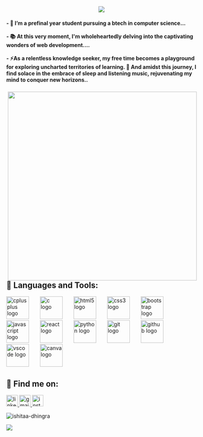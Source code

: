 <h2 align="center">
  <a href="https://git.io/typing-svg">
    <img src="https://readme-typing-svg.herokuapp.com/?lines=Hello,+There!+👋;I'm+Ishitaa+Dhingra....;Nice+to+meet+you!&center=true&size=30">
  </a>
</h2>
<h4 align="left">- 🔭 I’m a prefinal year student pursuing a btech in computer science...<br><br>- 📚 At this very moment, I'm wholeheartedly delving into the  captivating wonders of web development....<br><br>- ⚡As a relentless knowledge seeker, my free time becomes a playground for exploring uncharted territories of learning. 🚀 And amidst this journey, I find solace in the embrace of sleep and listening music, rejuvenating my mind to conquer new horizons..</h4>


###

<img align="right" height="500" src="https://i.pinimg.com/originals/9d/4d/31/9d4d314ec7722d05541111a180e4e54b.png"  />

###
## 🧰 Languages and Tools:

<div align="left">
  
  <img src="https://cdn.jsdelivr.net/gh/devicons/devicon/icons/cplusplus/cplusplus-original.svg" height="60" alt="cplusplus logo"  />
  <img width="21" />

  <img src="https://cdn.jsdelivr.net/gh/devicons/devicon/icons/c/c-original.svg" height="60" alt="c logo"  />
    <img width="21" />
  <img src="https://cdn.jsdelivr.net/gh/devicons/devicon/icons/html5/html5-original.svg" height="60" alt="html5 logo"  />
  <img width="21" />
  <img src="https://cdn.jsdelivr.net/gh/devicons/devicon/icons/css3/css3-original.svg" height="60" alt="css3 logo"  />
  <img width="21" />
  <img src="https://cdn.jsdelivr.net/gh/devicons/devicon/icons/bootstrap/bootstrap-original.svg" height="60" alt="bootstrap logo"  />
  <img width="21" />
  <img src="https://cdn.jsdelivr.net/gh/devicons/devicon/icons/javascript/javascript-original.svg" height="60" alt="javascript logo"  />
  <img width="21" />
  <img src="https://cdn.jsdelivr.net/gh/devicons/devicon/icons/react/react-original.svg" height="60" alt="react logo"  />
  <img width="21" />
  <img src="https://cdn.jsdelivr.net/gh/devicons/devicon/icons/python/python-original.svg" height="60" alt="python logo"  />
 
  <img width="21" />
  <img src="https://cdn.jsdelivr.net/gh/devicons/devicon/icons/git/git-original.svg" height="60" alt="git logo"  />
  <img width="21" />
    <img src="https://cdn.jsdelivr.net/gh/devicons/devicon/icons/github/github-original.svg" height="60" alt="github logo"  />
  <img width="21" />
  <img src="https://cdn.jsdelivr.net/gh/devicons/devicon/icons/vscode/vscode-original.svg" height="60" alt="vscode logo"  />
  
  <img width="21" />
<img src="https://cdn.jsdelivr.net/gh/devicons/devicon/icons/canva/canva-original.svg" height="60" alt="canva logo"  />

</div>

###
## :email: Find me on:
<div align="left">
   <a href="https://www.linkedin.com/in/ishitaa-dhingra/" target="_blank">
    <img src="https://img.shields.io/static/v1?message=LinkedIn&logo=linkedin&label=&color=0077B5&logoColor=white&labelColor=&style=for-the-badge" height="30" alt="linkedin logo"  />
  </a>
  
  <a href="ishitaadhingra@gmail.com" target="_blank">
    <img src="https://img.shields.io/static/v1?message=Gmail&logo=gmail&label=&color=D14836&logoColor=white&labelColor=&style=for-the-badge" height="30" alt="gmail logo"  />
  </a>
  <a href="https://www.instagram.com/ishitaa_dhingra/" target="_blank">
    <img src="https://img.shields.io/static/v1?message=Instagram&logo=instagram&label=&color=E4405F&logoColor=white&labelColor=&style=for-the-badge" height="30" alt="instagram logo"  />
  </a>
 
  <br>
  
 

</p>

</tr>
 <p align="left"> <img src="https://komarev.com/ghpvc/?username=ishitaa-dhingra&label=Profile%20views&color=0e75b6&style=flat" alt="ishitaa-dhingra" /> </p>
</div>
<div>

<a href="https://github-readme-stats.vercel.app/api/top-langs/?username=ishitaa-dhingra&hide=php&theme=tokyonight">
  <img align="left" src="https://github-readme-stats.vercel.app/api/top-langs/?username=ishitaa-dhingra&hide=php&theme=tokyonight" />
</a>
</div>

###
